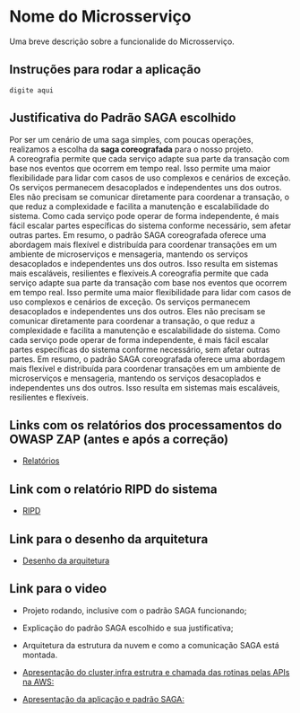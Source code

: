 
# Nome do Microsserviço

Uma breve descrição sobre a funcionalide do Microsserviço.

## Instruções para rodar a aplicação

```
digite aqui
```

## Justificativa do Padrão SAGA escolhido

Por ser um cenário de uma saga simples, com poucas operações, realizamos a escolha da **saga coreografada** para o nosso projeto.  
A coreografia permite que cada serviço adapte sua parte da transação com base nos eventos que ocorrem em tempo real. Isso permite uma maior flexibilidade para lidar com casos de uso complexos e cenários de exceção. Os serviços permanecem desacoplados e independentes uns dos outros. Eles não precisam se comunicar diretamente para coordenar a transação, o que reduz a complexidade e facilita a manutenção e escalabilidade do sistema. Como cada serviço pode operar de forma independente, é mais fácil escalar partes específicas do sistema conforme necessário, sem afetar outras partes. Em resumo, o padrão SAGA coreografada oferece uma abordagem mais flexível e distribuída para coordenar transações em um ambiente de microserviços e mensageria, mantendo os serviços desacoplados e independentes uns dos outros. Isso resulta em sistemas mais escaláveis, resilientes e flexíveis.A coreografia permite que cada serviço adapte sua parte da transação com base nos eventos que ocorrem em tempo real. Isso permite uma maior flexibilidade para lidar com casos de uso complexos e cenários de exceção. Os serviços permanecem desacoplados e independentes uns dos outros. Eles não precisam se comunicar diretamente para coordenar a transação, o que reduz a complexidade e facilita a manutenção e escalabilidade do sistema. Como cada serviço pode operar de forma independente, é mais fácil escalar partes específicas do sistema conforme necessário, sem afetar outras partes. Em resumo, o padrão SAGA coreografada oferece uma abordagem mais flexível e distribuída para coordenar transações em um ambiente de microserviços e mensageria, mantendo os serviços desacoplados e independentes uns dos outros. Isso resulta em sistemas mais escaláveis, resilientes e flexíveis.

## Links com os relatórios dos processamentos do OWASP ZAP (antes e após a correção)

 - [Relatórios](https://drive.google.com/drive/folders/1v-zCWdVGAg8d6_QTHEeZjFVCxI5eCrzO?usp=sharing)


## Link com o relatório RIPD do sistema

 - [RIPD](https://drive.google.com/file/d/1QwHcXojaKHjKTMpnIp0xWjB1zfmLlcNg/view?usp=sharing)

 ## Link para o desenho da arquitetura

  - [Desenho da arquitetura](https://drive.google.com/file/d/1NQ8dryi6pV_g6jYlQqqKA2JAvkYT4xku/view?usp=sharing)

 ## Link para o video
 
- Projeto rodando, inclusive com o padrão SAGA funcionando;
- Explicação do padrão SAGA escolhido e sua justificativa;
- Arquitetura da estrutura da nuvem e como a comunicação SAGA está montada.

- [Apresentação do cluster,infra estrutra e chamada das rotinas pelas APIs na AWS:](https://youtu.be/8MXB1xWqfrE)
- [Apresentação da aplicação e padrão SAGA:](https://youtu.be/Gy2Mrp_-068) 
